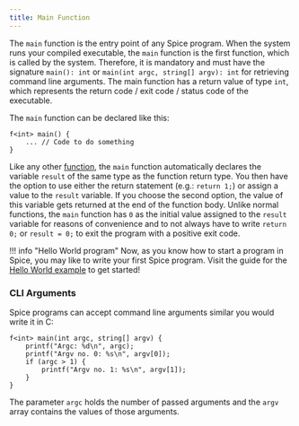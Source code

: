 ```yaml
---
title: Main Function
---
```


The `main` function is the entry point of any Spice program. When the system runs your compiled executable, the `main` function is the first function, which is called by the system. Therefore, it is mandatory and must have the signature `main(): int` or `main(int argc, string[] argv): int` for retrieving command line arguments. The main function has a return value of type `int`, which represents the return code / exit code / status code of the executable.

The `main` function can be declared like this:
```spice
f<int> main() {
	... // Code to do something
}
```

Like any other [function](../functions), the `main` function automatically declares the variable `result` of the same type as the function return type. You then have the option to use either the return statement (e.g.: `return 1;`) or assign a value to the `result` variable. If you choose the second option, the value of this variable gets returned at the end of the function body. Unlike normal functions, the `main` function has `0` as the initial value assigned to the `result` variable for reasons of convenience and to not always have to write `return 0;` or `result = 0;` to exit the program with a positive exit code.

!!! info "Hello World program"
    Now, as you know how to start a program in Spice, you may like to write your first Spice program. Visit the guide for the [Hello World example](../hello-world) to get started!

### CLI Arguments
Spice programs can accept command line arguments similar you would write it in C:

```spice
f<int> main(int argc, string[] argv) {
    printf("Argc: %d\n", argc);
    printf("Argv no. 0: %s\n", argv[0]);
    if (argc > 1) {
        printf("Argv no. 1: %s\n", argv[1]);
    }
}
```

The parameter `argc` holds the number of passed arguments and the `argv` array contains the values of those arguments.